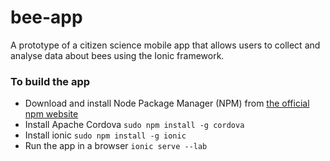 bee-app
=======

A prototype of a citizen science mobile app that allows users to collect and analyse data about bees using the Ionic framework.

### To build the app
+ Download and install Node Package Manager (NPM) from [the official npm website](https://nodejs.org/en/download/ "NPM download")
+ Install Apache Cordova
`sudo npm install -g cordova`
+ Install ionic
`sudo npm install -g ionic`
+ Run the app in a browser
`ionic serve --lab`
